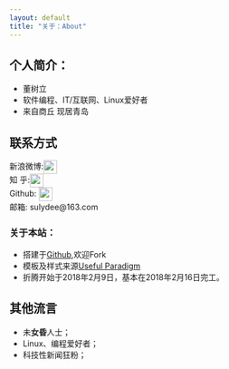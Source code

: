 ```yaml
---
layout: default
title: "关于：About"
---
```


## 个人简介：

* 董树立
* 软件编程、IT/互联网、Linux爱好者
* 来自商丘 现居青岛

## 联系方式

<p class="contact">
 新浪微博:<a href="https://weibo.com/sulydee" title="微博联系我"><img src="http://www.sinaimg.cn/blog/developer/wiki/LOGO_32x32.png" width="24" height="24" style="display:inline-block;vertical-align:middle"></a><br/>
  知   乎:<a href="https://www.zhihu.com/people/www.foopoo.cn/activities" title="知乎联系我"><img src="http://www.zhihu.com/favicon.ico" width="24" height="24" style="display:inline-block;vertical-align:middle"></a><br/>
  Github: <a href="https://github.com/sulydee" title="Github联系我"><img src="http://www.github.com/favicon.ico" width="24" height="24" style="display:inline-block;vertical-align:middle"></a><br/>
邮箱: sulydee@163.com 
</p>

### 关于本站：

* 搭建于[Github](https://github.com/sulydee/sulydee.github.io),欢迎Fork
* 模板及样式来源[Useful Paradigm](http://usefulparadigm.com/)
* 折腾开始于2018年2月9日，基本在2018年2月16日完工。

## 其他流言
* 未**女昏**人士；
* Linux、编程爱好者；
* 科技性新闻狂粉；
